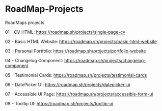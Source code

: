 # RoadMap-Projects
RoadMaps projects 

01 - CV HTML: https://roadmap.sh/projects/single-page-cv

02 - Basic HTML Website: https://roadmap.sh/projects/basic-html-website

03 - Personal Portfolio: https://roadmap.sh/projects/portfolio-website

04 - Changelog Component: https://roadmap.sh/projects/changelog-component

05 - Testimonial Cards: https://roadmap.sh/projects/testimonial-cards

06 - DatePicker UI: https://roadmap.sh/projects/datepicker-ui

07 - Accessible UI Page: https://roadmap.sh/projects/accessible-form-ui

08 - Tooltip UI: https://roadmap.sh/projects/tooltip-ui
